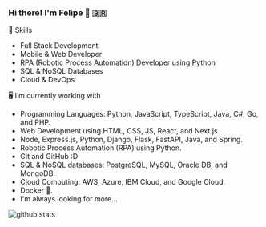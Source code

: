 ### Hi there! I'm Felipe 👋 🇧🇷

🤖 Skills
+ Full Stack Development
+ Mobile & Web Developer
+ RPA (Robotic Process Automation) Developer using Python
+ SQL & NoSQL Databases
+ Cloud & DevOps

🖥️ I’m currently working with
+ Programming Languages: Python, JavaScript, TypeScript, Java, C#, Go, and PHP.
+ Web Development using HTML, CSS, JS, React, and Next.js.
+ Node, Express.js, Python, Django, Flask, FastAPI, Java, and Spring.
+ Robotic Process Automation (RPA) using Python.
+ Git and GitHub :D
+ SQL & NoSQL databases: PostgreSQL, MySQL, Oracle DB, and MongoDB.
+ Cloud Computing: AWS, Azure, IBM Cloud, and Google Cloud.
+ Docker 🐳.
+ I'm always looking for more... 


![github stats](https://github-readme-stats.vercel.app/api?username=feliperroque&show_icons=true&theme=merko)


<!--
**FehRoque/FehRoque** is a ✨ _special_ ✨ repository because its `README.md` (this file) appears on your GitHub profile.

[![Used Languages](https://github-readme-stats.vercel.app/api/top-langs/?username=FehRoque&show_icons=true&theme=dark)]
[![Kipper top languages](https://github-readme-stats.vercel.app/api/top-langs/?username=FehRoque&theme=blue-white)](https://github.com/anuraghazra/github-readme-stats)

Here are some ideas to get you started:

- 🔭 I’m currently working on ...
- 🌱 I’m currently learning ...
- 👯 I’m looking to collaborate on ...
- 🤔 I’m looking for help with ...
- 💬 Ask me about ...
- 📫 How to reach me: ...
- 😄 Pronouns: ...
- ⚡ Fun fact: ...
-->
